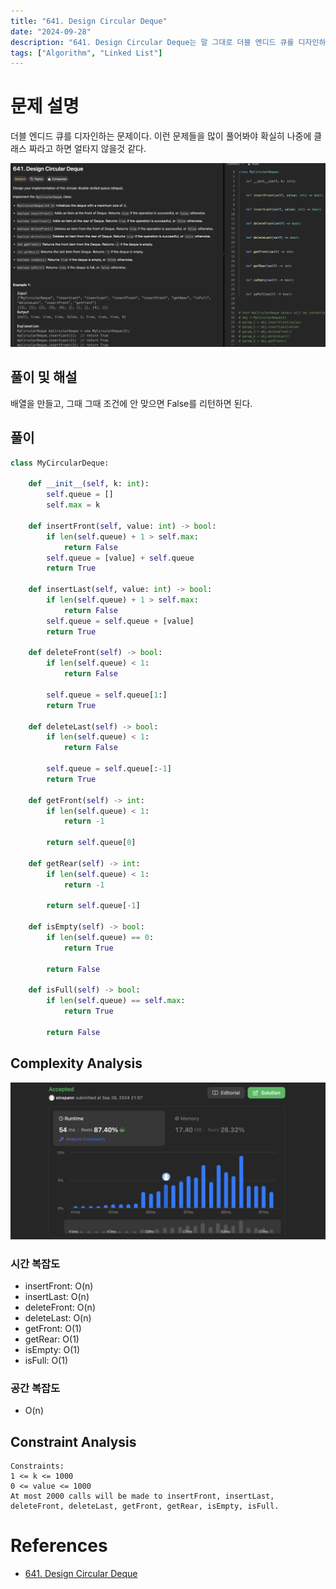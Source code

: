 ```yaml
---
title: "641. Design Circular Deque"
date: "2024-09-28"
description: "641. Design Circular Deque는 말 그대로 더블 엔디드 큐를 디자인하는 문제이다."
tags: ["Algorithm", "Linked List"]
---
```


# 문제 설명
더블 엔디드 큐를 디자인하는 문제이다. 이런 문제들을 많이 풀어봐야 확실히 나중에 클래스 짜라고 하면 얼타지 않을것 같다.

![641](../../../images/LEET/641/641.png)

## 풀이 및 해설
배열을 만들고, 그때 그때 조건에 안 맞으면 False를 리턴하면 된다.

## 풀이
```python
class MyCircularDeque:

    def __init__(self, k: int):
        self.queue = []
        self.max = k

    def insertFront(self, value: int) -> bool:
        if len(self.queue) + 1 > self.max:
            return False
        self.queue = [value] + self.queue
        return True

    def insertLast(self, value: int) -> bool:
        if len(self.queue) + 1 > self.max:
            return False
        self.queue = self.queue + [value]
        return True
        
    def deleteFront(self) -> bool:
        if len(self.queue) < 1:
            return False

        self.queue = self.queue[1:]
        return True

    def deleteLast(self) -> bool:
        if len(self.queue) < 1:
            return False

        self.queue = self.queue[:-1]
        return True

    def getFront(self) -> int:
        if len(self.queue) < 1:
            return -1

        return self.queue[0]

    def getRear(self) -> int:
        if len(self.queue) < 1:
            return -1

        return self.queue[-1]
        
    def isEmpty(self) -> bool:
        if len(self.queue) == 0:
            return True

        return False

    def isFull(self) -> bool:
        if len(self.queue) == self.max:
            return True
        
        return False
```

## Complexity Analysis
![tc](../../../images/LEET/641/tc.png)

### 시간 복잡도
- insertFront: O(n)
- insertLast: O(n)
- deleteFront: O(n)
- deleteLast: O(n)
- getFront: O(1)
- getRear: O(1)
- isEmpty: O(1)
- isFull: O(1)

### 공간 복잡도
- O(n)

## Constraint Analysis
```
Constraints:
1 <= k <= 1000
0 <= value <= 1000
At most 2000 calls will be made to insertFront, insertLast, deleteFront, deleteLast, getFront, getRear, isEmpty, isFull.
```

# References
- [641. Design Circular Deque](https://leetcode.com/problems/design-circular-deque/)